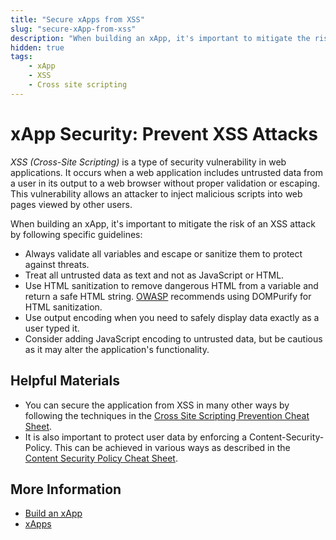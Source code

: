 ```yaml
---
title: "Secure xApps from XSS"
slug: "secure-xApp-from-xss"
description: "When building an xApp, it's important to mitigate the risk of an XSS attack by following specific guidelines."
hidden: true
tags:
    - xApp
    - XSS
    - Cross site scripting
---
```


# xApp Security: Prevent XSS Attacks

_XSS (Cross-Site Scripting)_ is a type of security vulnerability in web applications. It occurs when a web application includes untrusted data from a user in its output to a web browser without proper validation or escaping. This vulnerability allows an attacker to inject malicious scripts into web pages viewed by other users.

When building an xApp, it's important to mitigate the risk of an XSS attack by following specific guidelines:

- Always validate all variables and escape or sanitize them to protect against threats.
- Treat all untrusted data as text and not as JavaScript or HTML.
- Use HTML sanitization to remove dangerous HTML from a variable and return a safe HTML string. [OWASP](https://en.wikipedia.org/wiki/OWASP) recommends using DOMPurify for HTML sanitization.
- Use output encoding when you need to safely display data exactly as a user typed it.
- Consider adding JavaScript encoding to untrusted data, but be cautious as it may alter the application's functionality.

## Helpful Materials

- You can secure the application from XSS in many other ways by following the techniques in the [Cross Site Scripting Prevention Cheat Sheet](https://cheatsheetseries.owasp.org/cheatsheets/Cross_Site_Scripting_Prevention_Cheat_Sheet.html).
- It is also important to protect user data by enforcing a Content-Security-Policy. This can be achieved in various ways as described in the [Content Security Policy Cheat Sheet](https://cheatsheetseries.owasp.org/cheatsheets/Content_Security_Policy_Cheat_Sheet.html).

## More Information

- [Build an xApp](../build/overview.md)
- [xApps](../overview.md)